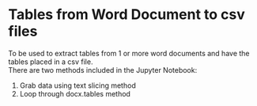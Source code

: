 # Tables from Word Document to csv files

To be used to extract tables from 1 or more word documents and have the tables placed in a csv file. 
<br> There are two methods included in the Jupyter Notebook:
1. Grab data using text slicing method
2. Loop through docx.tables method
